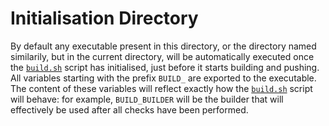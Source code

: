 # Initialisation Directory

By default any executable present in this directory, or the directory named
similarily, but in the current directory, will be automatically executed once
the [`build.sh`](../build.sh) script has initialised, just before it starts
building and pushing. All variables starting with the prefix `BUILD_` are
exported to the executable. The content of these variables will reflect exactly
how the [`build.sh`](../build.sh) script will behave: for example,
`BUILD_BUILDER` will be the builder that will effectively be used after all
checks have been performed.
